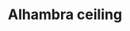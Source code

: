---
title: "Alhambra ceiling"
alt: "A picture of a Alhambra ceiling"
src: "/photos/granada1.jpg"
caption: "La Alhambra, Granada, Spain"
index: 7
---